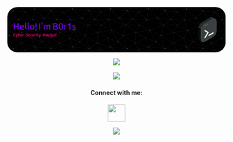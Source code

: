 <!--
**0xB0r1s/0xB0r1s** is a ✨ _special_ ✨ repository because its `README.md` (this file) appears on your GitHub profile.

Here are some ideas to get you started:

- 🔭 I’m currently working on ... something
- 🌱 I’m currently learning ...
- 👯 I’m looking to collaborate on ...
- 🤔 I’m looking for help with ...
- 💬 Ask me about ...
- 📫 How to reach me: ...
- 😄 Pronouns: ...
- ⚡ Fun fact: ...
-->

<div align="center">
<a href="https://0xb0r1s.github.io" target="blank"><img align="center" src="./header-image.png" alt=""/></a>
</div>

<p></p>

<div align="center">
 <img class="img" src="https://github-readme-stats.vercel.app/api?username=0xb0r1s&show_icons=true&theme=radical" />
  
  <p></p>
  
 <img class="img" src="https://github-readme-stats.vercel.app/api/top-langs/?username=0xb0r1s&theme=radical&layout=compact" />
</div>

<p></p>

<h4 align="center">Connect with me:</h4>
<p align="center">
<a href="https://www.linkedin.com/in/gustavomf25/" target="blank"><img align="center" src="https://img.icons8.com/nolan/512/linkedin.png" alt="" height="40" width="40" /></a>
</p>
<p></p>

<div align="center">
  <img class="img" src="https://komarev.com/ghpvc/?username=0xb0r1s&color=blueviolet"/>
</div>

